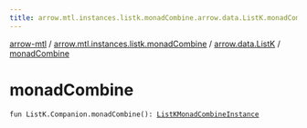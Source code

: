 ```yaml
---
title: arrow.mtl.instances.listk.monadCombine.arrow.data.ListK.monadCombine - arrow-mtl
---
```


[arrow-mtl](../../index.html) / [arrow.mtl.instances.listk.monadCombine](../index.html) / [arrow.data.ListK](index.html) / [monadCombine](./monad-combine.html)

# monadCombine

`fun ListK.Companion.monadCombine(): `[`ListKMonadCombineInstance`](../../arrow.mtl.instances/-list-k-monad-combine-instance/index.html)
